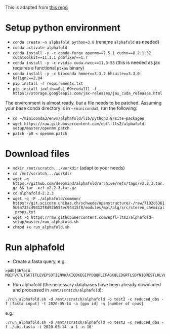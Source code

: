 This is adapted from [this repo](https://github.com/kalininalab/alphafold_non_docker)

# Setup python environment

- `conda create -n alphafold python=3.8` (rename `alphafold` as needed)
- `conda activate alphafold`
- `conda install -y -c conda-forge openmm==7.5.1 cudnn==8.2.1.32 cudatoolkit==11.1.1 pdbfixer==1.7`
- `conda install -y -c nvidia cuda-nvcc==11.3.58` (this is needed as jax requires a functional `ptxas` binary)
- `conda install -y -c bioconda hmmer==3.3.2 hhsuite==3.3.0 kalign2==2.04`
- `pip install -r requirements.txt`
- `pip install jaxlib==0.1.69+cuda111 -f https://storage.googleapis.com/jax-releases/jax_cuda_releases.html`

The environment is almost ready, *but* a file needs to be patched. Assuming your base conda directory is in `~/miniconda3`, run the following:
- `cd ~/miniconda3/envs/alphafold/lib/python3.8/site-packages`
- `wget https://raw.githubusercontent.com/epfl-lts2/alphafold-setup/master/openmm.patch`
- `patch -p0 < openmm.patch`


# Download files
- `mdkir /mnt/scratch.../workdir` (adapt to your needs)
- `cd /mnt/scratch.../workdir`
- `wget -q https://github.com/deepmind/alphafold/archive/refs/tags/v2.2.3.tar.gz && tar -xzf v2.2.3.tar.gz`
- `cd alphafold-2.2.3`
- `wget -q -P ./alphafold/common/ https://git.scicore.unibas.ch/schwede/openstructure/-/raw/7102c63615b64735c4941278d92b554ec94415f8/modules/mol/alg/src/stereo_chemical_props.txt`
- `wget -q https://raw.githubusercontent.com/epfl-lts2/alphafold-setup/master/run_alphafold.sh`
- `chmod +x run_alphafold.sh`

# Run alphafold
- Create a fasta query, e.g.
```
>pdb|3h7p|A
MQIFVKTLTGKTITLEVEPSDTIENVKAKIQDKEGIPPDQQRLIFAGKQLEDGRTLSDYNIQRESTLHLVLRLRGG
```
- Run alphafold (the necessary databases have been already downladed and processed in `/mnt/scratch/alphafold`):

`./run_alphafold.sh -d /mnt/scratch/alphafold -o test2 -c reduced_dbs -f [fasta input] -t 2020-05-14 -a [gpu id] -n [number of cpus]`

e.g.:

`./run_alphafold.sh -d /mnt/scratch/alphafold -o test2 -c reduced_dbs -f ./ubi.fasta -t 2020-05-14 -a 1 -n 16`

